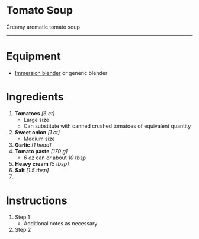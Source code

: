 # Tomato Soup

Creamy aromatic tomato soup

---

# Equipment

- [Immersion blender](https://en.m.wikipedia.org/wiki/Immersion_blender) or generic blender

# Ingredients
1) **Tomatoes** *\[6 ct\]*
   - Large size
   - Can substitute with canned crushed tomatoes of equivalent quantity
2) **Sweet onion** *\[1 ct\]*
   - Medium size
3) **Garlic** *\[1 head\]*
4) **Tomato paste** *\[170 g\]*
   - *6 oz* can or about *10 tbsp*
5) **Heavy cream** *\[5 tbsp\]*
6) **Salt** *\[1.5 tbsp\]*
7) 

# Instructions
1) Step 1
   - Additional notes as necessary
2) Step 2